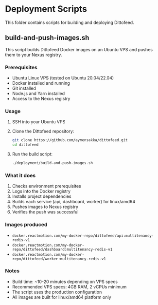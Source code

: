 # Deployment Scripts

This folder contains scripts for building and deploying Dittofeed.

## build-and-push-images.sh

This script builds Dittofeed Docker images on an Ubuntu VPS and pushes them to your Nexus registry.

### Prerequisites

- Ubuntu Linux VPS (tested on Ubuntu 20.04/22.04)
- Docker installed and running
- Git installed
- Node.js and Yarn installed
- Access to the Nexus registry

### Usage

1. SSH into your Ubuntu VPS
2. Clone the Dittofeed repository:
   ```bash
   git clone https://github.com/aymensakka/dittofeed.git
   cd dittofeed
   ```

3. Run the build script:
   ```bash
   ./deployment/build-and-push-images.sh
   ```

### What it does

1. Checks environment prerequisites
2. Logs into the Docker registry
3. Installs project dependencies
4. Builds each service (api, dashboard, worker) for linux/amd64
5. Pushes images to Nexus registry
6. Verifies the push was successful

### Images produced

- `docker.reactmotion.com/my-docker-repo/dittofeed/api:multitenancy-redis-v1`
- `docker.reactmotion.com/my-docker-repo/dittofeed/dashboard:multitenancy-redis-v1`
- `docker.reactmotion.com/my-docker-repo/dittofeed/worker:multitenancy-redis-v1`

### Notes

- Build time: ~10-20 minutes depending on VPS specs
- Recommended VPS specs: 4GB RAM, 2 vCPUs minimum
- The script uses the production configuration
- All images are built for linux/amd64 platform only